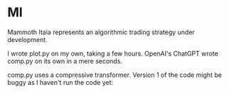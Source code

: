 # MI
Mammoth Itaia represents an algorithmic trading strategy under development.

I wrote plot.py on my own, taking a few hours. OpenAI's ChatGPT wrote comp.py on its own in a mere seconds.

comp.py uses a compressive transformer. Version 1 of the code might be buggy as I haven't run the code yet:

